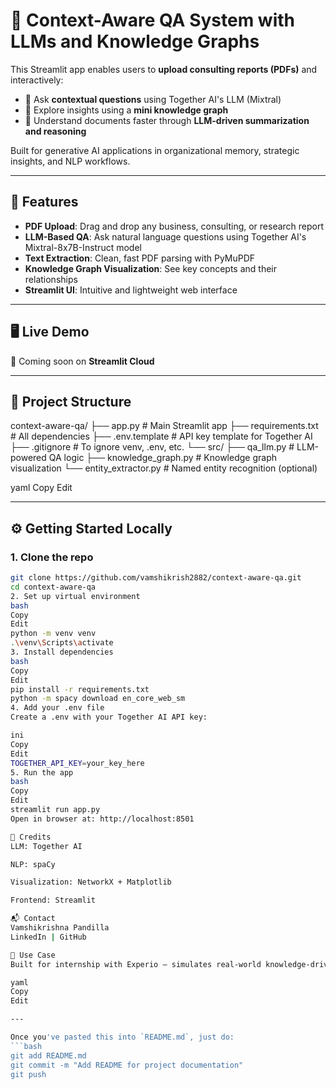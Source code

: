 # 🧠 Context-Aware QA System with LLMs and Knowledge Graphs

This Streamlit app enables users to **upload consulting reports (PDFs)** and interactively:
- 🤖 Ask **contextual questions** using Together AI's LLM (Mixtral)
- 🔎 Explore insights using a **mini knowledge graph**
- 📄 Understand documents faster through **LLM-driven summarization and reasoning**

Built for generative AI applications in organizational memory, strategic insights, and NLP workflows.

---

## 🚀 Features

- **PDF Upload**: Drag and drop any business, consulting, or research report
- **LLM-Based QA**: Ask natural language questions using Together AI's Mixtral-8x7B-Instruct model
- **Text Extraction**: Clean, fast PDF parsing with PyMuPDF
- **Knowledge Graph Visualization**: See key concepts and their relationships
- **Streamlit UI**: Intuitive and lightweight web interface

---

## 🖥️ Live Demo

🔗 Coming soon on **Streamlit Cloud**

---

## 📁 Project Structure

context-aware-qa/ ├── app.py # Main Streamlit app ├── requirements.txt # All dependencies ├── .env.template # API key template for Together AI ├── .gitignore # To ignore venv, .env, etc. └── src/ ├── qa_llm.py # LLM-powered QA logic ├── knowledge_graph.py # Knowledge graph visualization └── entity_extractor.py # Named entity recognition (optional)

yaml
Copy
Edit

---

## ⚙️ Getting Started Locally

### 1. Clone the repo

```bash
git clone https://github.com/vamshikrish2882/context-aware-qa.git
cd context-aware-qa
2. Set up virtual environment
bash
Copy
Edit
python -m venv venv
.\venv\Scripts\activate
3. Install dependencies
bash
Copy
Edit
pip install -r requirements.txt
python -m spacy download en_core_web_sm
4. Add your .env file
Create a .env with your Together AI API key:

ini
Copy
Edit
TOGETHER_API_KEY=your_key_here
5. Run the app
bash
Copy
Edit
streamlit run app.py
Open in browser at: http://localhost:8501

🤝 Credits
LLM: Together AI

NLP: spaCy

Visualization: NetworkX + Matplotlib

Frontend: Streamlit

📬 Contact
Vamshikrishna Pandilla
LinkedIn | GitHub

🧪 Use Case
Built for internship with Experio — simulates real-world knowledge-driven AI for consulting workflows.

yaml
Copy
Edit

---

Once you've pasted this into `README.md`, just do:
```bash
git add README.md
git commit -m "Add README for project documentation"
git push
